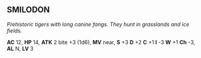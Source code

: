 ## SMILODON

_Prehistoric tigers with long canine fangs. They hunt in grasslands and ice fields._

**AC** 12, **HP** 14, **ATK** 2 bite +3 (1d6), **MV** near, **S** +3 **D** +2 **C** +1 **I** -3 **W** +1 **Ch** -3, **AL** N, **LV** 3

